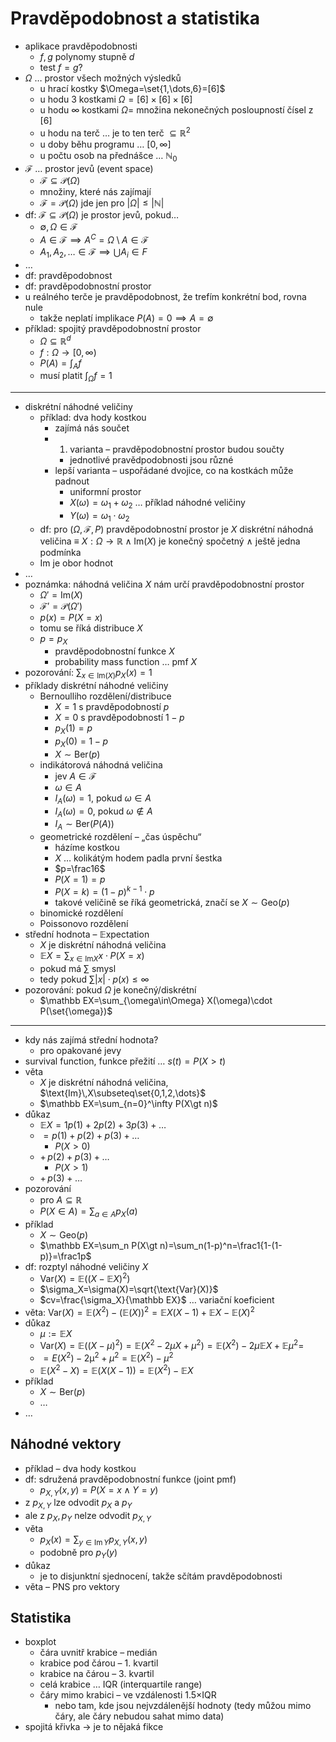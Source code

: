 # Pravděpodobnost a statistika

- aplikace pravděpodobnosti
	- $f,g$ polynomy stupně $d$
	- test $f=g$?
- $\Omega$ … prostor všech možných výsledků
	- u hrací kostky $\Omega=\set{1,\dots,6}=[6]$
	- u hodu 3 kostkami $\Omega=[6]\times[6]\times[6]$
	- u hodu $\infty$ kostkami $\Omega=$ množina nekonečných posloupností čísel z $[6]$
	- u hodu na terč … je to ten terč $\subseteq\mathbb R^2$
	- u doby běhu programu … $[0,\infty]$
	- u počtu osob na přednášce … $\mathbb N_0$
- $\mathcal F$ … prostor jevů (event space)
	- $\mathcal F\subseteq\mathcal P(\Omega)$
	- množiny, které nás zajímají
	- $\mathcal F=\mathcal P(\Omega)$ jde jen pro $|\Omega|\leq |\mathbb N|$
- df: $\mathcal F\subseteq\mathcal P(\Omega)$ je prostor jevů, pokud…
	- $\emptyset,\Omega\in\mathcal F$
	- $A\in\mathcal F\implies A^C=\Omega\setminus A\in\mathcal F$
	- $A_1,A_2,\dots\in\mathcal F\implies\bigcup A_i\in F$
- …
- df: pravděpodobnost
- df: pravděpodobnostní prostor
- u reálného terče je pravděpodobnost, že trefím konkrétní bod, rovna nule
	- takže neplatí implikace $P(A)=0\implies A=\emptyset$
- příklad: spojitý pravděpodobnostní prostor
	- $\Omega\subseteq\mathbb R^d$
	- $f:\Omega\to[0,\infty)$
	- $P(A)=\int_A f$
	- musí platit $\int_\Omega f=1$

---

- diskrétní náhodné veličiny
	- příklad: dva hody kostkou
		- zajímá nás součet
		- 1. varianta – pravděpodobnostní prostor budou součty
			- jednotlivé pravědpodobnosti jsou různé
		- lepší varianta – uspořádané dvojice, co na kostkách může padnout
			- uniformní prostor
			- $X(\omega)=\omega_1+\omega_2$ … příklad náhodné veličiny
			- $Y(\omega)=\omega_1\cdot\omega_2$
	- df: pro $(\Omega,\mathcal F,P)$ pravděpodobnostní prostor je $X$ diskrétní náhodná veličina $\equiv$ $X:\Omega\to\mathbb R\land \text{Im}(X)$ je konečný spočetný $\land$ ještě jedna podmínka
	- Im je obor hodnot
- …
- poznámka: náhodná veličina $X$ nám určí pravděpodobnostní prostor
	- $\Omega'=\text{Im}(X)$
	- $\mathcal F'=\mathcal P(\Omega')$
	- $p(x)=P(X=x)$
	- tomu se říká distribuce $X$
	- $p=p_X$
		- pravděpodobnostní funkce $X$
		- probability mass function … pmf $X$
- pozorování: $\sum_{x\in\text{Im}(X)}p_X(x)=1$
- příklady diskrétní náhodné veličiny
	- Bernoulliho rozdělení/distribuce
		- $X=1$ s pravděpodobností $p$
		- $X=0$ s pravděpodobností $1-p$
		- $p_X(1)=p$
		- $p_X(0)=1-p$
		- $X\sim\text{Ber}(p)$
	- indikátorová náhodná veličina
		- jev $A\in\mathcal F$
		- $\omega\in A$
		- $I_A(\omega)=1$, pokud $\omega\in A$
		- $I_A(\omega)=0$, pokud $\omega\notin A$
		- $I_A\sim\text{Ber}(P(A))$
	- geometrické rozdělení – „čas úspěchu“
		- házíme kostkou
		- $X$ … kolikátým hodem padla první šestka
		- $p=\frac16$
		- $P(X=1)=p$
		- $P(X=k)=(1-p)^{k-1}\cdot p$
		- takové veličině se říká geometrická, značí se $X\sim\text{Geo}(p)$
	- binomické rozdělení
	- Poissonovo rozdělení
- střední hodnota – $\mathbb E$xpectation
	- $X$ je diskrétní náhodná veličina
	- $\mathbb EX=\sum_{x\in\text{Im}X} x\cdot P(X=x)$
	- pokud má $\sum$ smysl
	- tedy pokud $\sum |x|\cdot p(x)\leq\infty$
- pozorování: pokud $\Omega$ je konečný/diskrétní
	- $\mathbb EX=\sum_{\omega\in\Omega} X(\omega)\cdot P(\set{\omega})$

---

- kdy nás zajímá střední hodnota?
	- pro opakované jevy
- survival function, funkce přežití … $s(t)=P(X\gt t)$
- věta
	- $X$ je diskrétní náhodná veličina, $\text{Im}\,X\subseteq\set{0,1,2,\dots}$
	- $\mathbb EX=\sum_{n=0}^\infty P(X\gt n)$
- důkaz
	- $\mathbb EX=1p(1)+2p(2)+3p(3)+\dots$
	- $=p(1)+p(2)+p(3)+\dots$
		- $P(X\gt 0)$
	- $+\,p(2)+p(3)+\dots$
		- $P(X\gt 1)$
	- $+\,p(3)+\dots$
- pozorování
	- pro $A\subseteq\mathbb R$
	- $P(X\in A)=\sum_{a\in A} p_X(a)$
- příklad
	- $X\sim\text{Geo}(p)$
	- $\mathbb EX=\sum_n P(X\gt n)=\sum_n(1-p)^n=\frac1{1-(1-p)}=\frac1p$
- df: rozptyl náhodné veličiny $X$
	- $\text{Var}(X)=\mathbb E((X-\mathbb EX)^2)$
	- $\sigma_X=\sigma(X)=\sqrt{\text{Var}(X)}$
	- $cv=\frac{\sigma_X}{\mathbb EX}$ … variační koeficient
- věta: $\text{Var}(X)=\mathbb E(X^2)-(\mathbb E(X))^2=\mathbb EX(X-1)+\mathbb EX-\mathbb E(X)^2$
- důkaz
	- $\mu:=\mathbb EX$
	- $\text{Var}(X)=\mathbb E((X-\mu)^2)=\mathbb E(X^2-2\mu X+\mu^2)=\mathbb E(X^2)-2\mu\mathbb EX+\mathbb E\mu^2=$
	- $=E(X^2)-2\mathbb\mu^2+\mu^2=\mathbb E(X^2)-\mu^2$
	- $\mathbb E(X^2-X)=\mathbb E(X(X-1))=\mathbb E(X^2)-\mathbb EX$
- příklad
	- $X\sim\text{Ber}(p)$
	- …
- …

## Náhodné vektory

- příklad – dva hody kostkou
- df: sdružená pravděpodobnostní funkce (joint pmf)
	- $p_{X,Y}(x,y)=P(X=x\land Y=y)$
- z $p_{X,Y}$ lze odvodit $p_X$ a $p_Y$
- ale z $p_X,p_Y$ nelze odvodit $p_{X,Y}$
- věta
	- $p_X(x)=\sum_{y\in\text{Im}\, Y}p_{X,Y}(x,y)$
	- podobně pro $p_Y(y)$
- důkaz
	- je to disjunktní sjednocení, takže sčítám pravděpodobnosti
- věta – PNS pro vektory

## Statistika

- boxplot
	- čára uvnitř krabice – medián
	- krabice pod čárou – 1. kvartil
	- krabice na čárou – 3. kvartil
	- celá krabice … IQR (interquartile range)
	- čáry mimo krabici – ve vzdálenosti 1.5×IQR
		- nebo tam, kde jsou nejvzdálenější hodnoty (tedy můžou mimo čáry, ale čáry nebudou sahat mimo data)
- spojitá křivka → je to nějaká fikce
